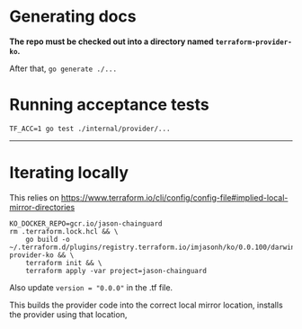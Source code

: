 # Generating docs

**The repo must be checked out into a directory named `terraform-provider-ko`.**

After that, `go generate ./...`

# Running acceptance tests

```
TF_ACC=1 go test ./internal/provider/...
```

---

# Iterating locally

This relies on https://www.terraform.io/cli/config/config-file#implied-local-mirror-directories

```
KO_DOCKER_REPO=gcr.io/jason-chainguard 
rm .terraform.lock.hcl && \
    go build -o ~/.terraform.d/plugins/registry.terraform.io/imjasonh/ko/0.0.100/darwin_arm64/terraform-provider-ko && \
    terraform init && \
    terraform apply -var project=jason-chainguard
```

Also update `version = "0.0.0"` in the .tf file.

This builds the provider code into the correct local mirror location, installs the provider using that location, 
